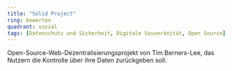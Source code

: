 ```yaml
---
title: "Solid Project"
ring: bewerten
quadrant: sozial
tags: [Datenschutz und Sicherheit, Digitale Souveränität, Open Source]
---
```


Open-Source-Web-Dezentralisierungsprojekt von Tim Berners-Lee, das Nutzern die Kontrolle über ihre Daten zurückgeben soll.
